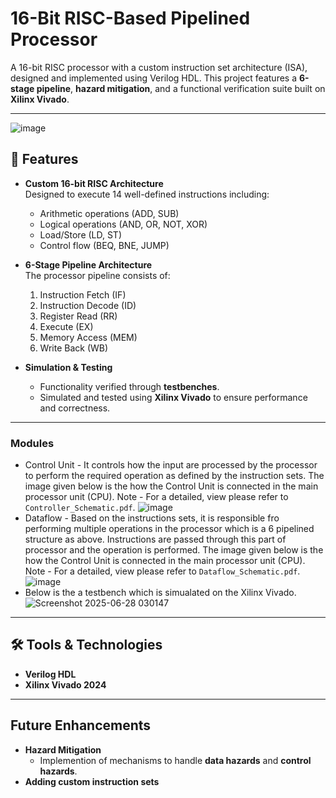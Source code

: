 # 16-Bit RISC-Based Pipelined Processor

A 16-bit RISC processor with a custom instruction set architecture (ISA), designed and implemented using Verilog HDL. This project features a **6-stage pipeline**, **hazard mitigation**, and a functional verification suite built on **Xilinx Vivado**.


---
![image](https://github.com/user-attachments/assets/c165bae5-0e07-4e60-bb74-727b314dda6c)

## 🚀 Features

- **Custom 16-bit RISC Architecture**  
  Designed to execute 14 well-defined instructions including:
  - Arithmetic operations (ADD, SUB)
  - Logical operations (AND, OR, NOT, XOR)
  - Load/Store (LD, ST)
  - Control flow (BEQ, BNE, JUMP)

- **6-Stage Pipeline Architecture**  
  The processor pipeline consists of:
  1. Instruction Fetch (IF)  
  2. Instruction Decode (ID)  
  3. Register Read (RR)  
  4. Execute (EX)  
  5. Memory Access (MEM)  
  6. Write Back (WB)

- **Simulation & Testing**
  - Functionality verified through **testbenches**.
  - Simulated and tested using **Xilinx Vivado** to ensure performance and correctness.
---
### Modules
- Control Unit - It controls how the input are processed by the processor to perform the required operation as defined by the instruction sets. The image given below is the how the Control Unit is connected in the main processor unit (CPU).
Note - For a detailed, view please refer to `Controller_Schematic.pdf`.
![image](https://github.com/user-attachments/assets/be6a420f-8e39-43d1-9599-280b74be233b)
- Dataflow - Based on the instructions sets, it is responsible fro performing multiple operations in the processor which is a 6 pipelined structure as above. Instructions are passed through this part of processor and the operation is performed. The image given below is the how the Control Unit is connected in the main processor unit (CPU).
Note - For a detailed, view please refer to `Dataflow_Schematic.pdf`.
![image](https://github.com/user-attachments/assets/34698b29-6878-41de-8430-adc4aa36da32)
- Below is the a testbench which is simualated on the Xilinx Vivado. 
![Screenshot 2025-06-28 030147](https://github.com/user-attachments/assets/820c42cd-f29f-42fe-81ff-94bd1243a8d5)


---

## 🛠️ Tools & Technologies

- **Verilog HDL**
- **Xilinx Vivado 2024**

---
## Future Enhancements
- **Hazard Mitigation**
  - Implemention of  mechanisms to handle **data hazards** and **control hazards**.
-  **Adding custom instruction sets**

